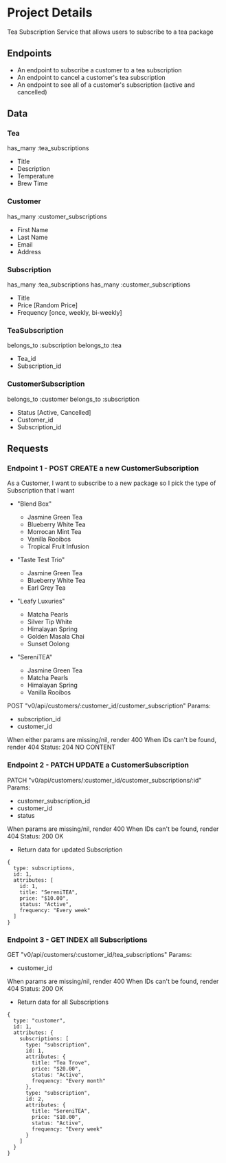 # Project Details
  Tea Subscription Service that allows users to subscribe to a tea package

## Endpoints

- An endpoint to subscribe a customer to a tea subscription
- An endpoint to cancel a customer's tea subscription
- An endpoint to see all of a customer's subscription (active and cancelled)

## Data
### Tea
has_many :tea_subscriptions

- Title
- Description
- Temperature
- Brew Time

### Customer
has_many :customer_subscriptions

- First Name
- Last Name
- Email
- Address

### Subscription
has_many :tea_subscriptions
has_many :customer_subscriptions

- Title
- Price [Random Price]
- Frequency [once, weekly, bi-weekly]

### TeaSubscription
belongs_to :subscription
belongs_to :tea

- Tea_id
- Subscription_id

### CustomerSubscription
belongs_to :customer
belongs_to :subscription

- Status [Active, Cancelled]
- Customer_id
- Subscription_id

## Requests
### Endpoint 1 - POST CREATE a new CustomerSubscription
As a Customer, I want to subscribe to a new package so I pick the type of Subscription that I want

- "Blend Box"
  - Jasmine Green Tea
  - Blueberry White Tea
  - Morrocan Mint Tea
  - Vanilla Rooibos
  - Tropical Fruit Infusion


- "Taste Test Trio"
  - Jasmine Green Tea
  - Blueberry White Tea
  - Earl Grey Tea


- "Leafy Luxuries"
  - Matcha Pearls
  - Silver Tip White
  - Himalayan Spring
  - Golden Masala Chai
  - Sunset Oolong

- "SereniTEA"
  - Jasmine Green Tea
  - Matcha Pearls
  - Himalayan Spring
  - Vanilla Rooibos


POST "v0/api/customers/:customer_id/customer_subscription"
Params:

- subscription_id
- customer_id


When either params are missing/nil, render 400
When IDs can't be found, render 404
Status: 204 NO CONTENT

### Endpoint 2 - PATCH UPDATE a CustomerSubscription
PATCH "v0/api/customers/:customer_id/customer_subscriptions/:id"
Params:
- customer_subscription_id
- customer_id
- status

When params are missing/nil, render 400
When IDs can't be found, render 404
Status: 200 OK
- Return data for updated Subscription

```
{
  type: subscriptions,
  id: 1,
  attributes: [
    id: 1,
    title: "SereniTEA",
    price: "$10.00",
    status: "Active",
    frequency: "Every week"
  ]
}
```

### Endpoint 3 - GET INDEX all Subscriptions
GET "v0/api/customers/:customer_id/tea_subscriptions"
Params:
- customer_id

When params are missing/nil, render 400
When IDs can't be found, render 404
Status: 200 OK
- Return data for all Subscriptions

```
{
  type: "customer",
  id: 1,
  attributes: {
    subscriptions: [
      type: "subscription",
      id: 1,
      attributes: {
        title: "Tea Trove",
        price: "$20.00",
        status: "Active",
        frequency: "Every month"
      },
      type: "subscription",
      id: 2,
      attributes: {
        title: "SereniTEA",
        price: "$10.00",
        status: "Active",
        frequency: "Every week"
      }
    ]
  }
}
```
